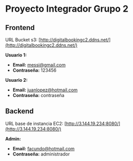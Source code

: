 # Proyecto Integrador Grupo 2

## Frontend

URL Bucket s3: [http://digitalbookingc2.ddns.net/](http://digitalbookingc2.ddns.net/)

**Usuario 1:**

- **Email:** messi@gmail.com
- **Contraseña:** 123456

**Usuario 2:**

- **Email:** juanlopez@hotmail.com
- **Contraseña:** contraseña

## Backend

URL base de instancia EC2: [http://3.144.19.234:8080/](http://3.144.19.234:8080/)

**Admin:**

- **Email:** facundo@hotmail.com
- **Contraseña:** administrador

